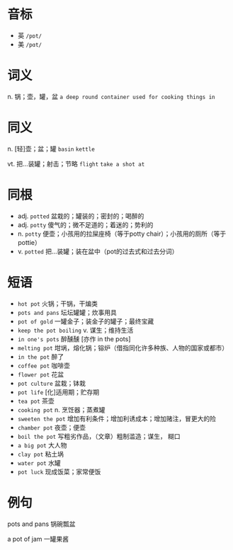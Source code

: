 # 音标

- 英 `/pɒt/`
- 美 `/pɑt/`

# 词义

n. 锅；壶，罐，盆
`a deep round container used for cooking things in`

# 同义

n. [轻]壶；盆；罐
`basin` `kettle`

vt. 把…装罐；射击；节略
`flight` `take a shot at`

# 同根

- adj. `potted` 盆栽的；罐装的；密封的；喝醉的
- adj. `potty` 傻气的；微不足道的；着迷的；势利的
- n. `potty` 便壶；小孩用的拉屎座椅（等于potty chair）；小孩用的厕所（等于pottie）
- v. `potted` 把…装罐；装在盆中（pot的过去式和过去分词）

# 短语

- `hot pot` 火锅；干锅，干煸类
- `pots and pans` 坛坛罐罐；炊事用具
- `pot of gold` 一罐金子；装金子的罐子；最终宝藏
- `keep the pot boiling` v. 谋生；维持生活
- `in one's pots` 醉醺醺 [亦作 in the pots]
- `melting pot` 坩埚，熔化锅；镕炉（借指同化许多种族、人物的国家或都市）
- `in the pot` 醉了
- `coffee pot` 咖啡壶
- `flower pot` 花盆
- `pot culture` 盆栽；钵栽
- `pot life` [化]适用期；贮存期
- `tea pot` 茶壶
- `cooking pot` n. 烹饪器；蒸煮罐
- `sweeten the pot` 增加有利条件；增加利诱成本；增加赌注，冒更大的险
- `chamber pot` 夜壶；便壶
- `boil the pot` 写粗劣作品，（文章）粗制滥造；谋生， 糊口
- `a big pot` 大人物
- `clay pot` 粘土埚
- `water pot` 水罐
- `pot luck` 现成饭菜；家常便饭

# 例句

pots and pans
锅碗瓢盆

a pot of jam
一罐果酱


